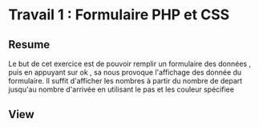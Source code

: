 # Travail 1 : Formulaire PHP et CSS

## Resume
  Le but de cet exercice est de pouvoir remplir un formulaire des données , puis en appuyant sur ok , sa nous provoque l'affichage des donnée du formulaire. Il suffit d'afficher les nombres à partir du nombre de depart jusqu'au nombre d'arrivée en utilisant le pas et les couleur spécifiee

## View
